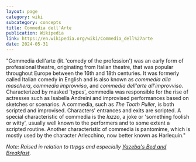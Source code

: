 ```yaml
---
layout: page
category: wiki
subcategory: concepts
title: Commedia dell’Arte
publication: Wikipedia
link: https://en.wikipedia.org/wiki/Commedia_dell%27arte
date: 2024-05-31
---
```


"Commedia dell'arte (lit. 'comedy of the profession') was an early form of professional theatre, originating from Italian theatre, that was popular throughout Europe between the 16th and 18th centuries. It was formerly called Italian comedy in English and is also known as *commedia alla maschera*, *commedia improvviso*, and *commedia dell'arte all'improvviso*. Characterized by masked 'types', commedia was responsible for the rise of actresses such as Isabella Andreini and improvised performances based on sketches or scenarios. A commedia, such as *The Tooth Puller*, is both scripted and improvised. Characters' entrances and exits are scripted. A special characteristic of commedia is the *lazzo*, a joke or 'something foolish or witty', usually well known to the performers and to some extent a scripted routine. Another characteristic of commedia is pantomime, which is mostly used by the character Arlecchino, now better known as Harlequin."

*Note: Raised in relation to ttrpgs and especially [Yazeba's Bed and Breakfast](https://possumcreekgames.itch.io/yazeba-ashcan).*
